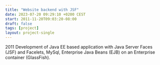 ```yaml
---
title: "Website backend with JSF"
date: 2023-07-20 09:29:10 +0200 CEST
start: 2011-11-20T09:03:20-08:00
draft: false
tags: [project]
layout: project-single
---
```


2011 Development of Java EE based application with Java Server Faces (JSF) and Facelets, MySql, Enterprise Java Beans (EJB) on an Enterprise container (GlassFish).
